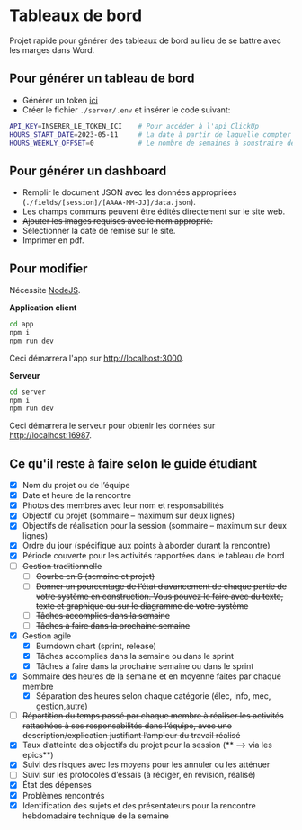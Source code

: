 # Tableaux de bord

Projet rapide pour générer des tableaux de bord au lieu de se battre avec les marges dans Word.

## Pour générer un tableau de bord

- Générer un token [ici](https://app.clickup.com/9003057443/settings/apps)
- Créer le fichier `./server/.env` et insérer le code suivant:

```bash
API_KEY=INSERER_LE_TOKEN_ICI    # Pour accéder à l'api ClickUp
HOURS_START_DATE=2023-05-11     # La date à partir de laquelle compter les moyennes
HOURS_WEEKLY_OFFSET=0           # Le nombre de semaines à soustraire depuis la date de début des moyennes
```

## Pour générer un dashboard

- Remplir le document JSON avec les données appropriées (`./fields/[session]/[AAAA-MM-JJ]/data.json`).
- Les champs communs peuvent être édités directement sur le site web.
- ~~Ajouter les images requises avec le nom approprié.~~
- Sélectionner la date de remise sur le site.
- Imprimer en pdf.

## Pour modifier

Nécessite [NodeJS](https://nodejs.org/en).

**Application client**

```sh
cd app
npm i
npm run dev
```

Ceci démarrera l'app sur [http://localhost:3000](http://localhost:3000).

**Serveur**

```sh
cd server
npm i
npm run dev
```

Ceci démarrera le serveur pour obtenir les données sur [http://localhost:16987](http://localhost:16987).

## Ce qu'il reste à faire selon le guide étudiant

- [x] Nom du projet ou de l’équipe
- [x] Date et heure de la rencontre
- [x] Photos des membres avec leur nom et responsabilités
- [x] Objectif du projet (sommaire – maximum sur deux lignes)
- [x] Objectifs de réalisation pour la session (sommaire – maximum sur deux lignes)
- [x] Ordre du jour (spécifique aux points à aborder durant la rencontre)
- [x] Période couverte pour les activités rapportées dans le tableau de bord
- [ ] ~~Gestion traditionnelle~~
  - [ ] ~~Courbe en S (semaine et projet)~~
  - [ ] ~~Donner un pourcentage de l’état d’avancement de chaque partie de votre système en construction. Vous pouvez le faire avec du texte, texte et graphique ou sur le diagramme de votre système~~
  - [ ] ~~Tâches accomplies dans la semaine~~
  - [ ] ~~Tâches à faire dans la prochaine semaine~~
- [x] Gestion agile
  - [x] Burndown chart (sprint, release)
  - [x] Tâches accomplies dans la semaine ou dans le sprint
  - [x] Tâches à faire dans la prochaine semaine ou dans le sprint
- [x] Sommaire des heures de la semaine et en moyenne faites par chaque membre
  - [x] Séparation des heures selon chaque catégorie (élec, info, mec, gestion,autre)
- [ ] ~~Répartition du temps passé par chaque membre à réaliser les activités rattachées à ses responsabilités dans l’équipe, avec une description/explication justifiant l’ampleur du travail réalisé~~
- [x] Taux d’atteinte des objectifs du projet pour la session (** --> via les epics**)
- [x] Suivi des risques avec les moyens pour les annuler ou les atténuer
- [ ] Suivi sur les protocoles d’essais (à rédiger, en révision, réalisé)
- [x] État des dépenses
- [x] Problèmes rencontrés
- [x] Identification des sujets et des présentateurs pour la rencontre hebdomadaire technique de la semaine
